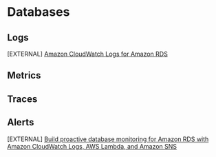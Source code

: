 # Databases

## Logs
[EXTERNAL] [Amazon CloudWatch Logs for Amazon RDS](https://aws.amazon.com/blogs/database/build-proactive-database-monitoring-for-amazon-rds-with-amazon-cloudwatch-logs-aws-lambda-and-amazon-sns/)

## Metrics

## Traces

## Alerts
[EXTERNAL] [Build proactive database monitoring for Amazon RDS with Amazon CloudWatch Logs, AWS Lambda, and Amazon SNS](https://aws.amazon.com/blogs/database/build-proactive-database-monitoring-for-amazon-rds-with-amazon-cloudwatch-logs-aws-lambda-and-amazon-sns/)

